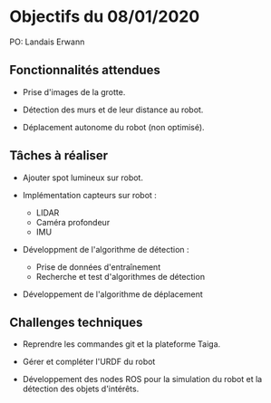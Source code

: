 # Objectifs du 08/01/2020

PO: Landais Erwann

## Fonctionnalités attendues

* Prise d'images de la grotte.

* Détection des murs et de leur distance au robot.

* Déplacement autonome du robot (non optimisé).

## Tâches à réaliser

* Ajouter spot lumineux sur robot.

* Implémentation capteurs sur robot : 

	* LIDAR
	* Caméra profondeur
	* IMU

* Développment de l'algorithme de détection : 

	* Prise de données d'entraînement
	* Recherche et test d'algorithmes de détection

* Développement de l'algorithme de déplacement 

## Challenges techniques

* Reprendre les commandes git et la plateforme Taiga.

* Gérer et compléter l'URDF du robot

* Développement des nodes ROS pour la simulation du robot et la détection des objets d'intérêts.


